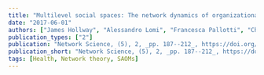 ```yaml
---
title: "Multilevel social spaces: The network dynamics of organizational fields"
date: "2017-06-01"
authors: ["James Hollway", "Alessandro Lomi", "Francesca Pallotti", "Christoph Stadtfeld"]
publication_types: ["2"]
publication: "Network Science, (5), 2, _pp. 187--212_, https://doi.org/10.1017/nws.2017.8"
publication_short: "Network Science, (5), 2, _pp. 187--212_, https://doi.org/10.1017/nws.2017.8"
tags: [Health, Network theory, SAOMs]
---
```

